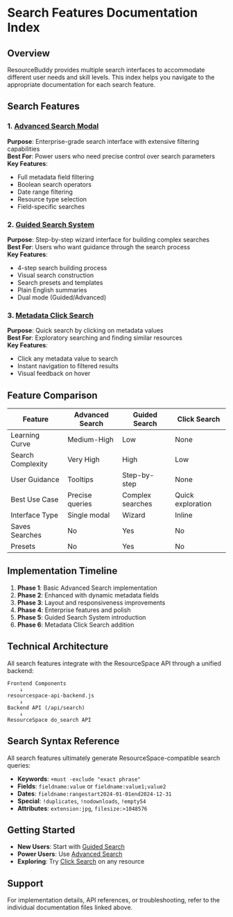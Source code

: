 # Search Features Documentation Index

## Overview
ResourceBuddy provides multiple search interfaces to accommodate different user needs and skill levels. This index helps you navigate to the appropriate documentation for each search feature.

## Search Features

### 1. [Advanced Search Modal](./ADVANCED_SEARCH_COMPLETE.md)
**Purpose**: Enterprise-grade search interface with extensive filtering capabilities  
**Best For**: Power users who need precise control over search parameters  
**Key Features**:
- Full metadata field filtering
- Boolean search operators
- Date range filtering
- Resource type selection
- Field-specific searches

### 2. [Guided Search System](./GUIDED_SEARCH_SYSTEM.md)
**Purpose**: Step-by-step wizard interface for building complex searches  
**Best For**: Users who want guidance through the search process  
**Key Features**:
- 4-step search building process
- Visual search construction
- Search presets and templates
- Plain English summaries
- Dual mode (Guided/Advanced)

### 3. [Metadata Click Search](./METADATA_CLICK_SEARCH.md)
**Purpose**: Quick search by clicking on metadata values  
**Best For**: Exploratory searching and finding similar resources  
**Key Features**:
- Click any metadata value to search
- Instant navigation to filtered results
- Visual feedback on hover

## Feature Comparison

| Feature | Advanced Search | Guided Search | Click Search |
|---------|----------------|---------------|--------------|
| Learning Curve | Medium-High | Low | None |
| Search Complexity | Very High | High | Low |
| User Guidance | Tooltips | Step-by-step | None |
| Best Use Case | Precise queries | Complex searches | Quick exploration |
| Interface Type | Single modal | Wizard | Inline |
| Saves Searches | No | Yes | No |
| Presets | No | Yes | No |

## Implementation Timeline

1. **Phase 1**: Basic Advanced Search implementation
2. **Phase 2**: Enhanced with dynamic metadata fields
3. **Phase 3**: Layout and responsiveness improvements
4. **Phase 4**: Enterprise features and polish
5. **Phase 5**: Guided Search System introduction
6. **Phase 6**: Metadata Click Search addition

## Technical Architecture

All search features integrate with the ResourceSpace API through a unified backend:

```
Frontend Components
    ↓
resourcespace-api-backend.js
    ↓
Backend API (/api/search)
    ↓
ResourceSpace do_search API
```

## Search Syntax Reference

All search features ultimately generate ResourceSpace-compatible search queries:

- **Keywords**: `+must -exclude "exact phrase"`
- **Fields**: `fieldname:value` or `fieldname:value1;value2`
- **Dates**: `fieldname:rangestart2024-01-01end2024-12-31`
- **Special**: `!duplicates`, `!nodownloads`, `!empty54`
- **Attributes**: `extension:jpg`, `filesize:>1048576`

## Getting Started

- **New Users**: Start with [Guided Search](./GUIDED_SEARCH_SYSTEM.md)
- **Power Users**: Use [Advanced Search](./ADVANCED_SEARCH_COMPLETE.md)
- **Exploring**: Try [Click Search](./METADATA_CLICK_SEARCH.md) on any resource

## Support

For implementation details, API references, or troubleshooting, refer to the individual documentation files linked above.